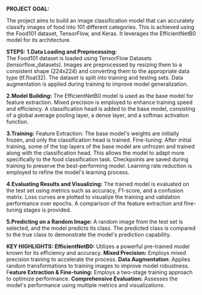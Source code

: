 **PROJECT GOAL:**

The project aims to build an image classification model that can accurately classify images of food into 101 different categories. This is achieved using the Food101 dataset, TensorFlow, and Keras. It leverages the EfficientNetB0 model for its architecture.

**STEPS:**
**1.Data Loading and Preprocessing:**                                                  
  The Food101 dataset is loaded using TensorFlow Datasets (tensorflow_datasets).
  Images are preprocessed by resizing them to a consistent shape (224x224) and converting them to the appropriate data type (tf.float32).
  The dataset is split into training and testing sets.
  Data augmentation is applied during training to improve model generalization.

**2.Model Building:**
  The EfficientNetB0 model is used as the base model for feature extraction.
  Mixed precision is employed to enhance training speed and efficiency.
  A classification head is added to the base model, consisting of a global average pooling layer, a dense layer, and a softmax activation function.

**3.Training:**
  Feature Extraction: The base model's weights are initially frozen, and only the classification head is trained.
  Fine-tuning: After initial training, some of the top layers of the base model are unfrozen and trained along with the classification head. This allows the model to adapt more specifically to the food classification task.
  Checkpoints are saved during training to preserve the best-performing model.
  Learning rate reduction is employed to refine the model's learning process.

**4.Evaluating Results and Visualizing:**
  The trained model is evaluated on the test set using metrics such as accuracy, F1-score, and a confusion matrix.
  Loss curves are plotted to visualize the training and validation performance over epochs.
  A comparison of the feature extraction and fine-tuning stages is provided.

**5.Predicting on a Random Image:**
  A random image from the test set is selected, and the model predicts its class.
  The predicted class is compared to the true class to demonstrate the model's prediction capability.

**KEY HIGHLIGHTS:**
  **EfficientNetB0:** Utilizes a powerful pre-trained model known for its efficiency and accuracy.
  **Mixed Precision:** Employs mixed precision training to accelerate the process.
  **Data Augmentation**: Applies random transformations to training images to improve model robustness.
  F**eature Extraction & Fine-tuning:** Employs a two-stage training approach to optimize performance.
  **Comprehensive Evaluation:** Assesses the model's performance using multiple metrics and visualizations.
